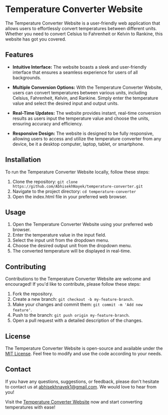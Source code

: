 # Temperature Converter Website


The Temperature Converter Website is a user-friendly web application that allows users to effortlessly convert temperatures between different units. Whether you need to convert Celsius to Fahrenheit or Kelvin to Rankine, this website has got you covered.

## Features

- **Intuitive Interface:** The website boasts a sleek and user-friendly interface that ensures a seamless experience for users of all backgrounds.

- **Multiple Conversion Options:** With the Temperature Converter Website, users can convert temperatures between various units, including Celsius, Fahrenheit, Kelvin, and Rankine. Simply enter the temperature value and select the desired input and output units.

- **Real-Time Updates:** The website provides instant, real-time conversion results as users input the temperature value and choose the units, ensuring accuracy and efficiency.

- **Responsive Design:** The website is designed to be fully responsive, allowing users to access and utilize the temperature converter from any device, be it a desktop computer, laptop, tablet, or smartphone.

## Installation

To run the Temperature Converter Website locally, follow these steps:

1. Clone the repository: `git clone https://github.com/AbhisekhNayek/temperature-converter.git`
2. Navigate to the project directory: `cd temperature-converter`
3. Open the index.html file in your preferred web browser.

## Usage

1. Open the Temperature Converter Website using your preferred web browser.
2. Enter the temperature value in the input field.
3. Select the input unit from the dropdown menu.
4. Choose the desired output unit from the dropdown menu.
5. The converted temperature will be displayed in real-time.

## Contributing

Contributions to the Temperature Converter Website are welcome and encouraged! If you'd like to contribute, please follow these steps:

1. Fork the repository.
2. Create a new branch: `git checkout -b my-feature-branch`.
3. Make your changes and commit them: `git commit -m 'Add new feature'`.
4. Push to the branch: `git push origin my-feature-branch`.
5. Open a pull request with a detailed description of the changes.

## License

The Temperature Converter Website is open-source and available under the [MIT License](link_to_license). Feel free to modify and use the code according to your needs.

## Contact

If you have any questions, suggestions, or feedback, please don't hesitate to contact us at [abhisekhnayek1@gmail.com](mailto:abhisekhnayek1@gmail.com). We would love to hear from you!

Visit the [Temperature Converter Website](https://your-website-url.com) now and start converting temperatures with ease!
